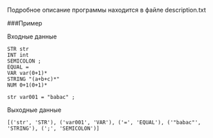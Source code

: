 Подробное описание программы находится в файле description.txt

###Пример

Входные данные

    STR str
    INT int
    SEMICOLON ;
    EQUAL =
    VAR var(0+1)*
    STRING "(a+b+c)*"
    NUM 0+1(0+1)*
    
    str var001 = "babac" ;
    
Выходные данные
    
    [('str', 'STR'), ('var001', 'VAR'), ('=', 'EQUAL'), ('"babac"', 'STRING'), (';', 'SEMICOLON')]


    